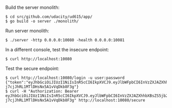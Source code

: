 
Build the server monolith:

```console
$ cd src/github.com/udacity/ud615/app/
$ go build -o server ./monolith/
```

Run server monolith:

```console
$ ./server -http 0.0.0.0:10080 -health 0.0.0.0:10081
```

In a different console, test the insecure endpoint:

```console
$ curl http://localhost:10080
```

Test the secure endpoint:

```console
$ curl http://localhost:10080/login -u user:password
{"token":"eyJhbGciOiJIUzI1NiIsInR5cCI6IkpXVCJ9.eyJlbWFpbCI6InVzZXJAZXhhbXBsZS5jb20iLCJleHAiOjE1OTU4MTE0NzIsImlhdCI6MTU5NTU1MjI3MiwiaXNzIjoiYXV0aC5zZXJ2aWNlIiwic3ViIjoidXNlciJ9.i12LFwX9nYAv-j7cjJhRL1MTlDHsNx5A1vVqDkb8F3g"}
$ curl -H "Authorization: Bearer eyJhbGciOiJIUzI1NiIsInR5cCI6IkpXVCJ9.eyJlbWFpbCI6InVzZXJAZXhhbXBsZS5jb20iLCJleHAiOjE1OTU4MTE0NzIsImlhdCI6MTU5NTU1MjI3MiwiaXNzIjoiYXV0aC5zZXJ2aWNlIiwic3ViIjoidXNlciJ9.i12LFwX9nYAv-j7cjJhRL1MTlDHsNx5A1vVqDkb8F3g" http://localhost:10080/secure
```
